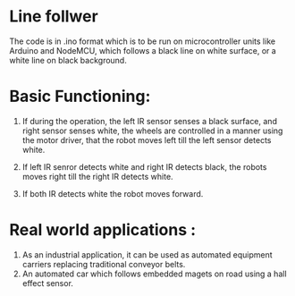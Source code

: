 # Line follwer

The code is in .ino format which is to be run on microcontroller units like Arduino and NodeMCU, which follows a black line on white surface, or a white line on black background.

# Basic Functioning:
 1. If during the operation, the left IR sensor senses a black surface, and right sensor senses white, the  wheels are controlled in a manner using the motor driver, that the robot moves left till the left sensor detects white.
 
 2. If left IR senror detects white and right IR detects black, the robots moves right till the right IR detects white.
 
 3. If both IR detects white the robot moves forward.
 
 # Real world applications :
 1. As an industrial application, it can be used as automated equipment carriers replacing traditional conveyor belts.
 2. An automated car which follows embedded magets on road using a hall effect sensor.
